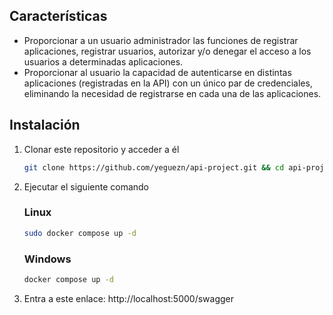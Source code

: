 ## Características
- Proporcionar a un usuario administrador las funciones de registrar aplicaciones, registrar usuarios, autorizar y/o denegar el acceso a los usuarios a determinadas aplicaciones.
- Proporcionar al usuario la capacidad de autenticarse en distintas aplicaciones (registradas en la API) con un único par de credenciales, eliminando la necesidad de registrarse en cada una de las aplicaciones.

## Instalación
1. Clonar este repositorio y acceder a él
    ```bash
    git clone https://github.com/yeguezn/api-project.git && cd api-project
    ```
2. Ejecutar el siguiente comando
    
    ### Linux
     ```bash
    sudo docker compose up -d
    ```
    ### Windows
     ```bash
    docker compose up -d
    ```
3. Entra a este enlace: http://localhost:5000/swagger